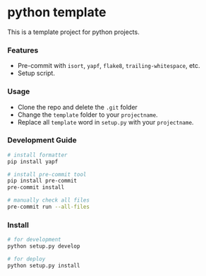 # python template

This is a template project for python projects.

### Features

-   Pre-commit with `isort`, `yapf`, `flake8`, `trailing-whitespace`, etc.
-   Setup script.

### Usage

-   Clone the repo and delete the `.git` folder
-   Change the `template` folder to your `projectname`.
-   Replace all `template` word in `setup.py` with your `projectname`.

### Development Guide

```bash
# install formatter
pip install yapf

# install pre-commit tool
pip install pre-commit
pre-commit install

# manually check all files
pre-commit run --all-files
```

### Install

```bash
# for development
python setup.py develop

# for deploy
python setup.py install
```
